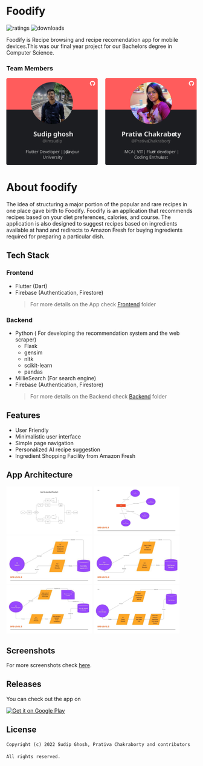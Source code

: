 # Foodify

![ratings](https://PlayBadges.pavi2410.me/badge/ratings?id=com.softperks.foodify&pretty&style=for-the-badge) ![downloads](https://PlayBadges.pavi2410.me/badge/downloads?id=com.softperks.foodify&pretty&style=for-the-badge)

Foodify is Recipe browsing and recipe recomendation app for mobile devices.This was our final year project for our Bachelors degree in Computer Science.

### Team Members

<div style="display:flex;flex-direction:row;justify-content:center;align-items:center;">
<a href="https://github.com/imsudip" target="_blank" style =" display: block;  max-width:300px; margin-right:10px;">
<img src="https://raw.githubusercontent.com/imsudip/foodify/main/resources/xtra/sudip.svg" width=100% />
</a>
<a href="https://github.com/PrativaChakraborty" target="_blank" style =" display: block;  max-width:300px; margin-left:10px;">
<img src="https://raw.githubusercontent.com/imsudip/foodify/main/resources/xtra/prativa.svg" width=100% />
</a>

</div>

# About foodify

The idea of structuring a major portion of the popular and rare recipes in one place gave birth to Foodify. Foodify is an application that recommends recipes based on your diet preferences, calories, and course. The application is also designed to suggest recipes based on ingredients available at hand and redirects to Amazon Fresh for buying ingredients required for preparing a particular dish.

## Tech Stack

### Frontend

- Flutter (Dart)
- Firebase (Authentication, Firestore)
  > For more details on the App check [Frontend](https://github.com/imsudip/foodify/tree/main/Frontend/foodify) folder

### Backend

- Python ( For developing the recommendation system and the web scraper)
  - Flask
  - gensim
  - nltk
  - scikit-learn
  - pandas
- MillieSearch (For search engine)
- Firebase (Authentication, Firestore)
  > For more details on the Backend check [Backend](https://github.com/imsudip/foodify/tree/main/Backend) folder

## Features

- User Friendly
- Minimalistic user interface
- Simple page navigation
- Personalized AI recipe suggestion
- Ingredient Shopping Facility from Amazon Fresh

## App Architecture

<img src="https://raw.githubusercontent.com/imsudip/foodify/main/resources/xtra/slides/Foodify%20ppt_00008.jpg" width=45% /> <img src="https://raw.githubusercontent.com/imsudip/foodify/main/resources/xtra/slides/Foodify%20ppt_00010.jpg" width=45% /> <img src="https://raw.githubusercontent.com/imsudip/foodify/main/resources/xtra/slides/Foodify%20ppt_00011.jpg" width=45% /> <img src="https://raw.githubusercontent.com/imsudip/foodify/main/resources/xtra/slides/Foodify%20ppt_00012.jpg" width=45% /> <img src="https://raw.githubusercontent.com/imsudip/foodify/main/resources/xtra/slides/Foodify%20ppt_00013.jpg" width=45% /> <img src="https://raw.githubusercontent.com/imsudip/foodify/main/resources/xtra/slides/Foodify%20ppt_00014.jpg" width=45% />

## Screenshots

For more screenshots check [here](https://github.com/imsudip/foodify/tree/main/Frontend/foodify).

## Releases

You can check out the app on

<a href='https://play.google.com/store/apps/details?id=com.softperks.foodify&pcampaignid=pcampaignidMKT-Other-global-all-co-prtnr-py-PartBadge-Mar2515-1'  ><img alt='Get it on Google Play' src='https://play.google.com/intl/en_us/badges/static/images/badges/en_badge_web_generic.png' width=40%/></a>

## License

```
Copyright (c) 2022 Sudip Ghosh, Prativa Chakraborty and contributors

All rights reserved.
```
